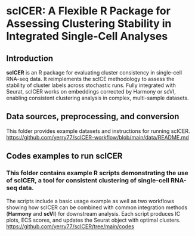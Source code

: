 # scICER: A Flexible R Package for Assessing Clustering Stability in Integrated Single-Cell Analyses

## **Introduction**
**scICER** is an R package for evaluating cluster consistency in single-cell RNA-seq data. It reimplements the scICE methodology to assess the stability of cluster labels across stochastic runs. Fully integrated with Seurat, scICER works on embeddings corrected by Harmony or scVI, enabling consistent clustering analysis in complex, multi-sample datasets.

## Data sources, preprocessing, and conversion
This folder provides example datasets and instructions for running scICER.
https://github.com/yerry77/scICER-workflow/blob/main/data/README.md

## Codes examples to run scICER 
### This folder contains example R scripts demonstrating the use of **scICER**, a tool for consistent clustering of single-cell RNA-seq data. 
The scripts include a basic usage example as well as two workflows showing how scICER can be combined with common integration methods (**Harmony** and **scVI**) for downstream analysis. Each script produces IC plots, ECS scores, and updates the Seurat object with optimal clusters. https://github.com/yerry77/scICER/tree/main/codes
